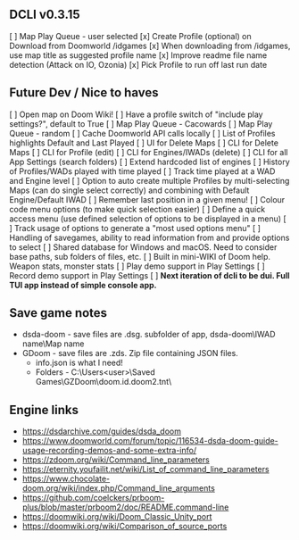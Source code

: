 ## DCLI v0.3.15

[ ] Map Play Queue - user selected
[x] Create Profile (optional) on Download from Doomworld /idgames
[x] When downloading from /idgames, use map title as suggested profile name
[x] Improve readme file name detection (Attack on IO, Ozonia)
[x] Pick Profile to run off last run date

## Future Dev / Nice to haves

[ ] Open map on Doom Wiki!
[ ] Have a profile switch of "include play settings?", default to True
[ ] Map Play Queue - Cacowards
[ ] Map Play Queue - random
[ ] Cache Doomworld API calls locally
[ ] List of Profiles highlights Default and Last Played
[ ] UI for Delete Maps
[ ] CLI for Delete Maps
[ ] CLI for Profile (edit)
[ ] CLI for Engines/IWADs (delete)
[ ] CLI for all App Settings (search folders)
[ ] Extend hardcoded list of engines
[ ] History of Profiles/WADs played with time played
[ ] Track time played at a WAD and Engine level
[ ] Option to auto create multiple Profiles by multi-selecting Maps (can do single select correctly) and combining with Default Engine/Default IWAD
[ ] Remember last position in a given menu!
[ ] Colour code menu options (to make quick selection easier)
[ ] Define a quick access menu (use defined selection of options to be displayed in a menu)
[ ] Track usage of options to generate a "most used options menu"
[ ] Handling of savegames, ability to read information from and provide options to select
[ ] Shared database for Windows and macOS. Need to consider base paths, sub folders of files, etc.
[ ] Built in mini-WIKI of Doom help. Weapon stats, monster stats
[ ] Play demo support in Play Settings
[ ] Record demo support in Play Settings
[ ] **Next iteration of dcli to be dui. Full TUI app instead of simple console app.**

## Save game notes

- dsda-doom - save files are .dsg. subfolder of app, dsda-doom\IWAD name\Map name
- GDoom - save files are .zds. Zip file containing JSON files.
  - info.json is what I need!
  - Folders - C:\Users\<user>\Saved Games\GZDoom\doom.id.doom2.tnt\

## Engine links

- https://dsdarchive.com/guides/dsda_doom
- https://www.doomworld.com/forum/topic/116534-dsda-doom-guide-usage-recording-demos-and-some-extra-info/
- https://zdoom.org/wiki/Command_line_parameters
- https://eternity.youfailit.net/wiki/List_of_command_line_parameters
- https://www.chocolate-doom.org/wiki/index.php/Command_line_arguments
- https://github.com/coelckers/prboom-plus/blob/master/prboom2/doc/README.command-line
- https://doomwiki.org/wiki/Doom_Classic_Unity_port
- https://doomwiki.org/wiki/Comparison_of_source_ports
